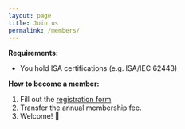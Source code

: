 ```yaml
---
layout: page
title: Join us
permalink: /members/
---
```


**Requirements:**

* You hold ISA certifications (e.g. ISA/IEC 62443)

**How to become a member:**

1. Fill out the <a href="[https://openai.com](https://forms.gle/mdgwUpxVJRPGMR2XA)" target="_blank">registration form</a>
2. Transfer the annual membership fee.
3. Welcome! 🎉


